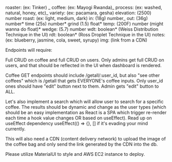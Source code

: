 roaster: (ex: Tinker) _
coffee: (ex: Mayogi Rwanda)_
process: (ex: washed, natural, honey, etc)_
variety: (ex: pacamara, gesha)
elevation: (2500) number
roast: (ex: light, medium, dark)
in: (18g) number_
out: (36g) number*
time (25s) number*
grind (1.5) float*
temp: (200F) number (might wanna do float)*
wedge: (5.7) number
wdt: boolean* (Weiss Distribution Technique in the UI)
rdt: boolean* (Ross Droplet Technique in the UI)
notes: (ex: blueberry, jasmine, cola, sweet, syrupy)
img: (link from a CDN)

Endpoints will require:

Full CRUD on coffee and full CRUD on users. Only admins get full CRUD on users, and that should be reflected in the UI when dashboard is rendered.

Coffee GET endpoints should include /getall/:user_id, but also "see other coffees" which is /getall that gets EVERYONE's coffee inputs. Only user_id ones should have "edit" button next to them. Admin gets "edit" button to ALL.

Let's also implement a search which will allow user to search for a specific coffee. The results should be dynamic and change as the user types (which should be an easy implementation as React is a SPA which trigger re-render each time a hook value changes OR based on useEffect). Read up on useEffect dependency useEffect(() => {}, [] if it's evading your mind currently.

This will also need a CDN (content delivery network) to upload the image of the coffee bag and only send the link generated by the CDN into the db.

Please utilize MaterialUI to style and AWS EC2 instance to deploy.

